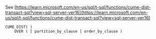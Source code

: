 See [https://learn.microsoft.com/en-us/sql/t-sql/functions/cume-dist-transact-sql?view=sql-server-ver16](https://learn.microsoft.com/en-us/sql/t-sql/functions/cume-dist-transact-sql?view=sql-server-ver16)
```
CUME_DIST( )  
    OVER ( [ partition_by_clause ] order_by_clause )
```
